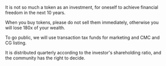 It is not so much a token as an investment, for oneself to achieve financial freedom in the next 10 years.

When you buy tokens, please do not sell them immediately, otherwise you will lose 180x of your wealth.

To go public, we will use transaction tax funds for marketing and CMC and CG listing.

It is distributed quarterly according to the investor's shareholding ratio, and the community has the right to decide.
